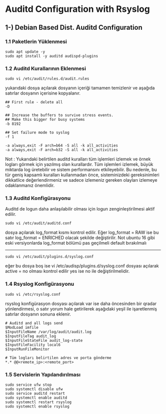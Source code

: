 # Auditd Configuration with Rsyslog

## 1-) Debian Based Dist. Auditd Configuration

### 1.1 Paketlerin Yüklenmesi

    sudo apt update -y
    sudo apt install -y auditd audispd-plugins


### 1.2 Auditd Kurallarının Eklenmesi

    sudo vi /etc/audit/rules.d/audit.rules

yukarıdaki dosya açılarak dosyanın içeriği tamamen temizlenir ve aşağıda satırlar dosyanın içerisine kopyalanır.

    ## First rule - delete all
    -D

    ## Increase the buffers to survive stress events.
    ## Make this bigger for busy systems
    -b 8192

    ## Set failure mode to syslog
    -f 1

    -a always,exit -F arch=b64 -S all -k all_activities
    -a always,exit -F arch=b32 -S all -k all_activities

Not : Yukarıdaki belirtilen auditd kuralları tüm işlemleri izlemek ve örnek logları görmek için yazılmış olan kurallardır. Tüm işlemleri izlemek, büyük miktarda log üretebilir ve sistem performansını etkileyebilir. Bu nedenle, bu tür geniş kapsamlı kuralları kullanmadan önce, sisteminizdeki gereksinimleri dikkatlice değerlendirmeniz ve sadece izlemeniz gereken olayları izlemeye odaklanmanız önemlidir.


### 1.3 Auditd Konfigürasyonu
Auditd de logun daha anlaşılabilir olması için logun zenginleştirilmesi aktif edilir.

    sudo vi /etc/audit/auditd.conf

dosya açılarak log_format kısmı kontrol edilir. 
Eğer log_format = RAW ise bu satır log_format = ENRICHED olacak şekilde değiştirilir. Not ubuntu 16 gibi eski versiyonlarda log_format bölümü pas geçilmeli default bırakılmalı

-----------------------------------------------------------------------------------

    sudo vi /etc/audit/plugins.d/syslog.conf 
eğer bu dosya boş ise 
    vi /etc/audisp/plugins.d/syslog.conf 
dosyası açılarak active = no olması kontrol edilir yes ise no ile değiştirilmelidir.

### 1.4 Rsyslog Konfigürasyonu

    sudo vi /etc/rsyslog.conf

rsyslog konfigürasyon dosyası açılarak var ise daha öncesinden bir qradar yönlendirmesi, o satır yorum hale getirilerek aşağıdaki yeşil ile işaretlenmiş satırlar dosyanın sonuna eklenir.

    # Auditd and all logs send
    $ModLoad imfile
    $InputFileName /var/log/audit/audit.log
    $InputFileTag audit_log
    $InputFileStateFile audit_log-state
    $InputFileFacility local6
    $InputRunFileMonitor

    # Tüm logları belirtilen adres ve porta gönderme
    *.* @@<remote_ip>:<remote_port>


### 1.5 Servislerin Yapılandırılması

    sudo service ufw stop
    sudo systemctl disable ufw
    sudo service auditd restart
    sudo systemctl enable auditd
    sudo systemctl restart rsyslog
    sudo systemctl enable rsyslog
